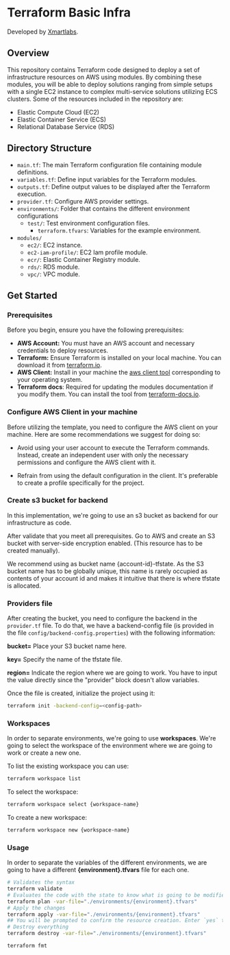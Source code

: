 # Terraform Basic Infra

Developed by [Xmartlabs](https://xmartlabs.com/).

## Overview

This repository contains Terraform code designed to deploy a set of infrastructure resources on AWS using modules. By combining these modules, you will be able to deploy solutions ranging from simple setups with a single EC2 instance to complex multi-service solutions utilizing ECS clusters. Some of the resources included in the repository are:

- Elastic Compute Cloud (EC2)
- Elastic Container Service (ECS)
- Relational Database Service (RDS)

## Directory Structure

- `main.tf`: The main Terraform configuration file containing module definitions.
- `variables.tf`: Define input variables for the Terraform modules.
- `outputs.tf`: Define output values to be displayed after the Terraform execution.
- `provider.tf`: Configure AWS provider settings.
- `environments/`: Folder that contains the different environment configurations
  - `test/`: Test environment configuration files.
    - `terraform.tfvars`: Variables for the example environment.
- `modules/`
  - `ec2/`: EC2 instance.
  - `ec2-iam-profile/`: EC2 Iam profile module. 
  - `ecr/`: Elastic Container Registry module.
  - `rds/`: RDS module. 
  - `vpc/`: VPC module.
	
## Get Started

### Prerequisites

Before you begin, ensure you have the following prerequisites:

- **AWS Account:** You must have an AWS account and necessary credentials to deploy resources.
- **Terraform:** Ensure Terraform is installed on your local machine. You can download it from [terraform.io](https://www.terraform.io/downloads.html).
- **AWS Client:** Install in your machine the [aws client tool](https://docs.aws.amazon.com/cli/latest/userguide/getting-started-install.html) corresponding to your operating system.
- **Terraform docs**: Required for updating the modules documentation if you modify them. You can install the tool from [terraform-docs.io](https://terraform-docs.io/).

### Configure AWS Client in your machine

Before utilizing the template, you need to configure the AWS client on your machine. Here are some recommendations we suggest for doing so:

- Avoid using your user account to execute the Terraform commands. Instead, create an independent user with only the necessary permissions and configure the AWS client with it.

- Refrain from using the default configuration in the client. It's preferable to create a profile specifically for the project.

### Create s3 bucket for backend

In this implementation, we're going to use an s3 bucket as backend for our infrastructure as code.

After validate that you meet all prerequisites. Go to AWS and create an S3 bucket with server-side encryption enabled. (This resource has to be created manually).

We recommend using as bucket name {account-id}-tfstate. As the S3 bucket name has to be globally unique, this name is rarely occupied as contents of your account id and makes it intuitive that there is where tfstate is allocated.

### Providers file

After creating the bucket, you need to configure the backend in the `provider.tf` file. To do that, we have a backend-config file (is provided in the file `config/backend-config.properties`) with the following information:

**bucket=** Place your S3 bucket name here.

**key=** Specify the name of the tfstate file.

**region=** Indicate the region where we are going to work. You have to input the value directly since the "provider" block doesn't allow variables.

Once the file is created, initialize the project using it:

```bash
terraform init -backend-config=<config-path>
```

### Workspaces

In order to separate environments, we're going to use **workspaces**. We're going to select the workspace of the environment where we are going to work or create a new one.

To list the existing workspace you can use:
```bash
terraform workspace list
```
To select the workspace:
```bash
terraform workspace select {workspace-name}
```
To create a new workspace:
```bash
terraform workspace new {workspace-name}
```

### Usage

In order to separate the variables of the different environments, we are going to have a different **{environment}.tfvars** file for each one.

```bash
# Validates the syntax
terraform validate
# Evaluates the code with the state to know what is going to be modified
terraform plan -var-file="./environments/{environment}.tfvars"
# Apply the changes
terraform apply -var-file="./environments/{environment}.tfvars"
## You will be prompted to confirm the resource creation. Enter `yes` to proceed.
# Destroy everything
terraform destroy -var-file="./environments/{environment}.tfvars"
```

```bash
terraform fmt
```
